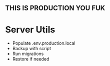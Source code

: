 ## THIS IS PRODUCTION YOU FUK
# Server Utils
- Populate .env.production.local
- Backup with script
- Run migrations
- Restore if needed

